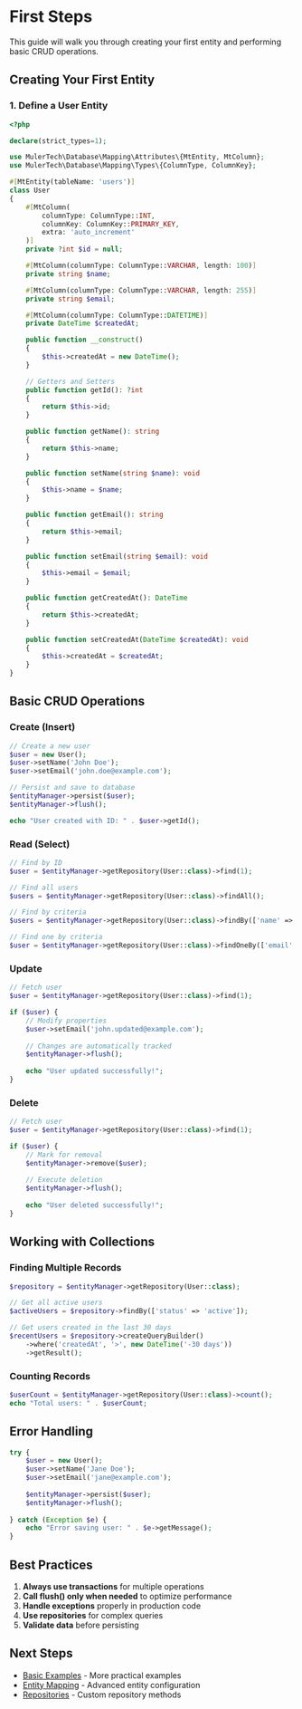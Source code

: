 # First Steps

This guide will walk you through creating your first entity and performing basic CRUD operations.

## Creating Your First Entity

### 1. Define a User Entity

```php
<?php

declare(strict_types=1);

use MulerTech\Database\Mapping\Attributes\{MtEntity, MtColumn};
use MulerTech\Database\Mapping\Types\{ColumnType, ColumnKey};

#[MtEntity(tableName: 'users')]
class User
{
    #[MtColumn(
        columnType: ColumnType::INT,
        columnKey: ColumnKey::PRIMARY_KEY,
        extra: 'auto_increment'
    )]
    private ?int $id = null;

    #[MtColumn(columnType: ColumnType::VARCHAR, length: 100)]
    private string $name;

    #[MtColumn(columnType: ColumnType::VARCHAR, length: 255)]
    private string $email;

    #[MtColumn(columnType: ColumnType::DATETIME)]
    private DateTime $createdAt;

    public function __construct()
    {
        $this->createdAt = new DateTime();
    }

    // Getters and Setters
    public function getId(): ?int
    {
        return $this->id;
    }

    public function getName(): string
    {
        return $this->name;
    }

    public function setName(string $name): void
    {
        $this->name = $name;
    }

    public function getEmail(): string
    {
        return $this->email;
    }

    public function setEmail(string $email): void
    {
        $this->email = $email;
    }

    public function getCreatedAt(): DateTime
    {
        return $this->createdAt;
    }

    public function setCreatedAt(DateTime $createdAt): void
    {
        $this->createdAt = $createdAt;
    }
}
```

## Basic CRUD Operations

### Create (Insert)

```php
// Create a new user
$user = new User();
$user->setName('John Doe');
$user->setEmail('john.doe@example.com');

// Persist and save to database
$entityManager->persist($user);
$entityManager->flush();

echo "User created with ID: " . $user->getId();
```

### Read (Select)

```php
// Find by ID
$user = $entityManager->getRepository(User::class)->find(1);

// Find all users
$users = $entityManager->getRepository(User::class)->findAll();

// Find by criteria
$users = $entityManager->getRepository(User::class)->findBy(['name' => 'John']);

// Find one by criteria
$user = $entityManager->getRepository(User::class)->findOneBy(['email' => 'john.doe@example.com']);
```

### Update

```php
// Fetch user
$user = $entityManager->getRepository(User::class)->find(1);

if ($user) {
    // Modify properties
    $user->setEmail('john.updated@example.com');
    
    // Changes are automatically tracked
    $entityManager->flush();
    
    echo "User updated successfully!";
}
```

### Delete

```php
// Fetch user
$user = $entityManager->getRepository(User::class)->find(1);

if ($user) {
    // Mark for removal
    $entityManager->remove($user);
    
    // Execute deletion
    $entityManager->flush();
    
    echo "User deleted successfully!";
}
```

## Working with Collections

### Finding Multiple Records

```php
$repository = $entityManager->getRepository(User::class);

// Get all active users
$activeUsers = $repository->findBy(['status' => 'active']);

// Get users created in the last 30 days
$recentUsers = $repository->createQueryBuilder()
    ->where('createdAt', '>', new DateTime('-30 days'))
    ->getResult();
```

### Counting Records

```php
$userCount = $entityManager->getRepository(User::class)->count();
echo "Total users: " . $userCount;
```

## Error Handling

```php
try {
    $user = new User();
    $user->setName('Jane Doe');
    $user->setEmail('jane@example.com');
    
    $entityManager->persist($user);
    $entityManager->flush();
    
} catch (Exception $e) {
    echo "Error saving user: " . $e->getMessage();
}
```

## Best Practices

1. **Always use transactions** for multiple operations
2. **Call flush() only when needed** to optimize performance
3. **Handle exceptions** properly in production code
4. **Use repositories** for complex queries
5. **Validate data** before persisting

## Next Steps

- [Basic Examples](basic-examples.md) - More practical examples
- [Entity Mapping](../entity-mapping/attributes.md) - Advanced entity configuration
- [Repositories](../data-access/repositories.md) - Custom repository methods
